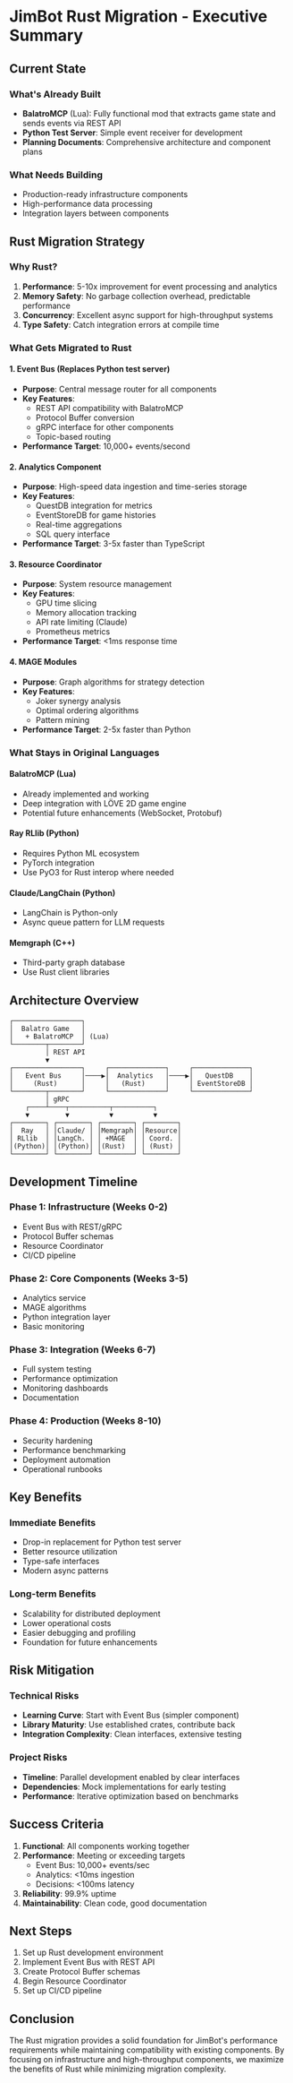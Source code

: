 # JimBot Rust Migration - Executive Summary

## Current State

### What's Already Built
- **BalatroMCP** (Lua): Fully functional mod that extracts game state and sends events via REST API
- **Python Test Server**: Simple event receiver for development
- **Planning Documents**: Comprehensive architecture and component plans

### What Needs Building
- Production-ready infrastructure components
- High-performance data processing
- Integration layers between components

## Rust Migration Strategy

### Why Rust?
1. **Performance**: 5-10x improvement for event processing and analytics
2. **Memory Safety**: No garbage collection overhead, predictable performance
3. **Concurrency**: Excellent async support for high-throughput systems
4. **Type Safety**: Catch integration errors at compile time

### What Gets Migrated to Rust

#### 1. Event Bus (Replaces Python test server)
- **Purpose**: Central message router for all components
- **Key Features**:
  - REST API compatibility with BalatroMCP
  - Protocol Buffer conversion
  - gRPC interface for other components
  - Topic-based routing
- **Performance Target**: 10,000+ events/second

#### 2. Analytics Component 
- **Purpose**: High-speed data ingestion and time-series storage
- **Key Features**:
  - QuestDB integration for metrics
  - EventStoreDB for game histories
  - Real-time aggregations
  - SQL query interface
- **Performance Target**: 3-5x faster than TypeScript

#### 3. Resource Coordinator
- **Purpose**: System resource management
- **Key Features**:
  - GPU time slicing
  - Memory allocation tracking
  - API rate limiting (Claude)
  - Prometheus metrics
- **Performance Target**: <1ms response time

#### 4. MAGE Modules
- **Purpose**: Graph algorithms for strategy detection
- **Key Features**:
  - Joker synergy analysis
  - Optimal ordering algorithms
  - Pattern mining
- **Performance Target**: 2-5x faster than Python

### What Stays in Original Languages

#### BalatroMCP (Lua)
- Already implemented and working
- Deep integration with LÖVE 2D game engine
- Potential future enhancements (WebSocket, Protobuf)

#### Ray RLlib (Python)
- Requires Python ML ecosystem
- PyTorch integration
- Use PyO3 for Rust interop where needed

#### Claude/LangChain (Python)
- LangChain is Python-only
- Async queue pattern for LLM requests

#### Memgraph (C++)
- Third-party graph database
- Use Rust client libraries

## Architecture Overview

```
┌─────────────────┐
│  Balatro Game   │
│   + BalatroMCP  │ (Lua)
└────────┬────────┘
         │ REST API
         ▼
┌─────────────────┐     ┌──────────────┐     ┌──────────────┐
│   Event Bus     │────▶│  Analytics   │────▶│   QuestDB    │
│     (Rust)      │     │   (Rust)     │     │ EventStoreDB │
└────────┬────────┘     └──────────────┘     └──────────────┘
         │ gRPC
    ┌────┴────┬──────────┬──────────┐
    ▼         ▼          ▼          ▼
┌────────┐ ┌────────┐ ┌────────┐ ┌────────┐
│  Ray   │ │Claude/ │ │Memgraph│ │Resource│
│ RLlib  │ │LangCh. │ │ +MAGE  │ │ Coord. │
│(Python)│ │(Python)│ │(Rust)  │ │ (Rust) │
└────────┘ └────────┘ └────────┘ └────────┘
```

## Development Timeline

### Phase 1: Infrastructure (Weeks 0-2)
- Event Bus with REST/gRPC
- Protocol Buffer schemas
- Resource Coordinator
- CI/CD pipeline

### Phase 2: Core Components (Weeks 3-5)
- Analytics service
- MAGE algorithms
- Python integration layer
- Basic monitoring

### Phase 3: Integration (Weeks 6-7)
- Full system testing
- Performance optimization
- Monitoring dashboards
- Documentation

### Phase 4: Production (Weeks 8-10)
- Security hardening
- Performance benchmarking
- Deployment automation
- Operational runbooks

## Key Benefits

### Immediate Benefits
- Drop-in replacement for Python test server
- Better resource utilization
- Type-safe interfaces
- Modern async patterns

### Long-term Benefits
- Scalability for distributed deployment
- Lower operational costs
- Easier debugging and profiling
- Foundation for future enhancements

## Risk Mitigation

### Technical Risks
- **Learning Curve**: Start with Event Bus (simpler component)
- **Library Maturity**: Use established crates, contribute back
- **Integration Complexity**: Clean interfaces, extensive testing

### Project Risks
- **Timeline**: Parallel development enabled by clear interfaces
- **Dependencies**: Mock implementations for early testing
- **Performance**: Iterative optimization based on benchmarks

## Success Criteria

1. **Functional**: All components working together
2. **Performance**: Meeting or exceeding targets
   - Event Bus: 10,000+ events/sec
   - Analytics: <10ms ingestion
   - Decisions: <100ms latency
3. **Reliability**: 99.9% uptime
4. **Maintainability**: Clean code, good documentation

## Next Steps

1. Set up Rust development environment
2. Implement Event Bus with REST API
3. Create Protocol Buffer schemas
4. Begin Resource Coordinator
5. Set up CI/CD pipeline

## Conclusion

The Rust migration provides a solid foundation for JimBot's performance requirements while maintaining compatibility with existing components. By focusing on infrastructure and high-throughput components, we maximize the benefits of Rust while minimizing migration complexity.